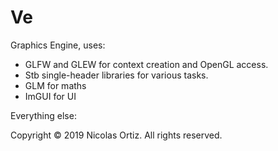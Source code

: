 # Ve
Graphics Engine, uses:
- GLFW and GLEW for context creation and OpenGL access.
- Stb single-header libraries for various tasks.
- GLM for maths
- ImGUI for UI

Everything else:
<p>Copyright &copy; 2019 Nicolas Ortiz. All rights reserved.</p>
